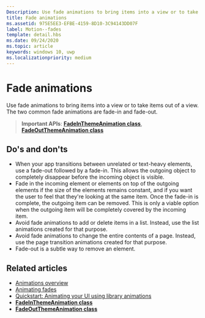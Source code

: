 ```yaml
---
Description: Use fade animations to bring items into a view or to take items out of a view. The two common fade animations are fade-in and fade-out.
title: Fade animations
ms.assetid: 975E5EE3-EFBE-4159-8D10-3C94143DD07F
label: Motion--fades
template: detail.hbs
ms.date: 09/24/2020
ms.topic: article
keywords: windows 10, uwp
ms.localizationpriority: medium
---
```

# Fade animations



Use fade animations to bring items into a view or to take items out of a view. The two common fade animations are fade-in and fade-out.

> **Important APIs**: [**FadeInThemeAnimation class**](/uwp/api/Windows.UI.Xaml.Media.Animation.FadeInThemeAnimation), [**FadeOutThemeAnimation class**](/uwp/api/Windows.UI.Xaml.Media.Animation.FadeOutThemeAnimation)


## Do's and don'ts


-   When your app transitions between unrelated or text-heavy elements, use a fade-out followed by a fade-in. This allows the outgoing object to completely disappear before the incoming object is visible.
-   Fade in the incoming element or elements on top of the outgoing elements if the size of the elements remains constant, and if you want the user to feel that they're looking at the same item. Once the fade-in is complete, the outgoing item can be removed. This is only a viable option when the outgoing item will be completely covered by the incoming item.
-   Avoid fade animations to add or delete items in a list. Instead, use the list animations created for that purpose.
-   Avoid fade animations to change the entire contents of a page. Instead, use the page transition animations created for that purpose.
-   Fade-out is a subtle way to remove an element.
## Related articles

* [Animations overview](./xaml-animation.md)
* [Animating fades](/previous-versions/windows/apps/jj649429(v=win.10))
* [Quickstart: Animating your UI using library animations](/previous-versions/windows/apps/hh452703(v=win.10))
* [**FadeInThemeAnimation class**](/uwp/api/Windows.UI.Xaml.Media.Animation.FadeInThemeAnimation)
* [**FadeOutThemeAnimation class**](/uwp/api/Windows.UI.Xaml.Media.Animation.FadeOutThemeAnimation)

 

 
